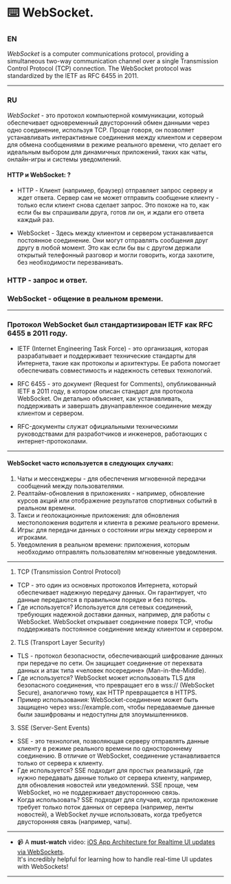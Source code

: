 ⌨️ WebSocket.
=====

### EN
*WebSocket* is a computer communications protocol, providing a simultaneous two-way communication channel over a single Transmission Control Protocol (TCP) connection. The WebSocket protocol was standardized by the IETF as RFC 6455 in 2011.

-----

### RU
*WebSocket* - это протокол компьютерной коммуникации, который обеспечивает одновременный двусторонний обмен данными через одно соединение, используя TCP. 
Проще говоря, он позволяет устанавливать интерактивные соединения между клиентом и сервером для обмена сообщениями в режиме реального времени, что делает его идеальным выбором для динамичных приложений, таких как чаты, онлайн-игры и системы уведомлений.

#### HTTP и WebSocket: ?
- HTTP - Клиент (например, браузер) отправляет запрос серверу и ждет ответа. Сервер сам не может отправить сообщение клиенту - только если клиент снова сделает запрос. Это похоже на то, как если бы вы спрашивали друга, готов ли он, и ждали его ответа каждый раз.

- WebSocket - Здесь между клиентом и сервером устанавливается постоянное соединение. Они могут отправлять сообщения друг другу в любой момент. Это как если бы вы с другом держали открытый телефонный разговор и могли говорить, когда захотите, без необходимости перезванивать.

### HTTP - запрос и ответ.
### WebSocket - общение в реальном времени.
-----

### Протокол WebSocket был стандартизирован IETF как RFC 6455 в 2011 году.

- IETF (Internet Engineering Task Force) - это организация, которая разрабатывает и поддерживает технические стандарты для Интернета, такие как протоколы и архитектуры. Ее работа помогает обеспечивать совместимость и надежность сетевых технологий.

- RFC 6455 - это документ (Request for Comments), опубликованный IETF в 2011 году, в котором описан стандарт для протокола WebSocket. Он детально объясняет, как устанавливать, поддерживать и завершать двунаправленное соединение между клиентом и сервером.

- RFC-документы служат официальными техническими руководствами для разработчиков и инженеров, работающих с интернет-протоколами.
----- 

#### WebSocket часто используется в следующих случаях:

1. Чаты и мессенджеры - для обеспечения мгновенной передачи сообщений между пользователями.
2. Реалтайм-обновления в приложениях - например, обновление курсов акций или отображение результатов спортивных событий в реальном времени.
3. Такси и геолокационные приложения: для обновления местоположения водителя и клиента в режиме реального времени.
4. Игры: для передачи данных о состоянии игры между сервером и игроками.
5. Уведомления в реальном времени: приложения, которым необходимо отправлять пользователям мгновенные уведомления.
-----

1. TCP (Transmission Control Protocol)

- TCP - это один из основных протоколов Интернета, который обеспечивает надежную передачу данных. Он гарантирует, что данные передаются в правильном порядке и без потерь.
- Где используется? Используется для сетевых соединений, требующих надежной доставки данных, например, для работы с WebSocket. WebSocket открывает соединение поверх TCP, чтобы поддерживать постоянное соединение между клиентом и сервером.

2. TLS (Transport Layer Security)

- TLS - протокол безопасности, обеспечивающий шифрование данных при передаче по сети. Он защищает соединение от перехвата данных и атак типа «человек посередине» (Man-in-the-Middle).
- Где используется? WebSocket может использовать TLS для безопасного соединения, что превращает его в wss:// (WebSocket Secure), аналогично тому, как HTTP превращается в HTTPS.
- Пример использования: WebSocket-соединение может быть защищено через wss://example.com, чтобы передаваемые данные были зашифрованы и недоступны для злоумышленников.

3. SSE (Server-Sent Events)
- SSE - это технология, позволяющая серверу отправлять данные клиенту в режиме реального времени по одностороннему соединению. В отличие от WebSocket, соединение устанавливается только от сервера к клиенту.
- Где используется? SSE подходит для простых реализаций, где нужно передавать данные только от сервера клиенту, например, для обновления новостей или уведомлений. SSE проще, чем WebSocket, но не поддерживает двустороннюю связь.
- Когда использовать? SSE подходит для случаев, когда приложение требует только поток данных от сервера (например, ленты новостей), а WebSocket лучше использовать, когда требуется двусторонняя связь (например, чаты).

-----

- 📹 A **must-watch** video: [iOS App Architecture for Realtime UI updates via WebSockets](https://youtu.be/7YXYgT2zTAQ?si=pxPrsr2rNZNCIVaB).  
It's incredibly helpful for learning how to handle real-time UI updates with WebSockets!

-----

